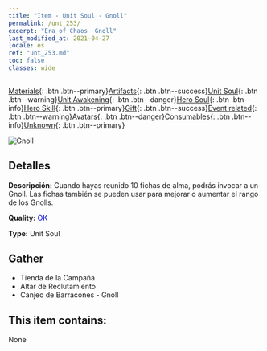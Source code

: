 ```yaml
---
title: "Item - Unit Soul - Gnoll"
permalink: /unt_253/
excerpt: "Era of Chaos  Gnoll"
last_modified_at: 2021-04-27
locale: es
ref: "unt_253.md"
toc: false
classes: wide
---
```

 [Materials](/ItemsES/){: .btn .btn--primary}[Artifacts](/ItemsES/Artifacts/){: .btn .btn--success}[Unit Soul](/ItemsES/UnitSoul/){: .btn .btn--warning}[Unit Awakening](/ItemsES/UnitAwakening/){: .btn .btn--danger}[Hero Soul](/ItemsES/HeroSoul/){: .btn .btn--info}[Hero Skill](/ItemsES/HeroSkill/){: .btn .btn--primary}[Gift](/ItemsES/Gift/){: .btn .btn--success}[Event related](/ItemsES/Events/){: .btn .btn--warning}[Avatars](/ItemsES/Avatars/){: .btn .btn--danger}[Consumables](/ItemsES/Consumables/){: .btn .btn--info}[Unknown](/ItemsES/Unknown/){: .btn .btn--primary}

 ![Gnoll](/images/u/ti_langren.jpg)

## Detalles
 **Descripción:** Cuando hayas reunido 10 fichas de alma, podrás invocar a un Gnoll. Las fichas también se pueden usar para mejorar o aumentar el rango de los Gnolls.

 **Quality:** <span style="color: #0000CD">OK</span>

 **Type:** Unit Soul

## Gather

*    Tienda de la Campaña 
*    Altar de Reclutamiento 
*    Canjeo de Barracones - Gnoll 

## This item contains:

  None

